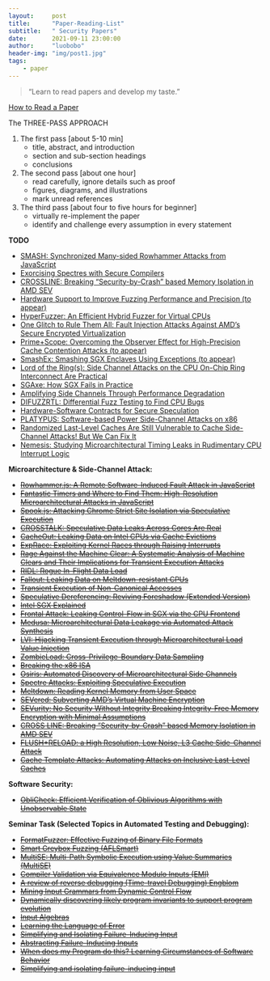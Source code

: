 ```yaml
---
layout:     post
title:      "Paper-Reading-List"
subtitle:   " Security Papers"
date:       2021-09-11 23:00:00
author:     "luobobo"
header-img: "img/post1.jpg"
tags:
    - paper
---
```


> “Learn to read papers and develop my taste.”


[How to Read a Paper](https://web.stanford.edu/class/ee384m/Handouts/HowtoReadPaper.pdf)

The THREE-PASS APPROACH
1. The first pass [about 5-10 min]
	- title, abstract, and introduction
	- section and sub-section headings
	- conclusions
2. The second pass [about one hour]
	- read carefully, ignore details such as proof
	- figures, diagrams, and illustrations
	- mark unread references
3. The third pass [about four to five hours for beginner]
	- virtually re-implement the paper
    - identify and challenge every assumption in every statement


**TODO**
* [SMASH: Synchronized Many-sided Rowhammer Attacks from JavaScript](https://www.usenix.org/system/files/sec21-de-ridder.pdf)
* [Exorcising Spectres with Secure Compilers](https://publications.cispa.saarland/3327/1/prisc-spectre.pdf)
* [CROSSLINE: Breaking “Security-by-Crash” based Memory Isolation in AMD SEV](https://arxiv.org/pdf/2008.00146.pdf)
* [Hardware Support to Improve Fuzzing Performance and Precision (to appear)]()
* [HyperFuzzer: An Efficient Hybrid Fuzzer for Virtual CPUs](https://www.microsoft.com/en-us/research/uploads/prod/2021/09/hyperfuzzer-ccs21.pdf)
* [One Glitch to Rule Them All: Fault Injection Attacks Against AMD’s Secure Encrypted Virtualization](https://arxiv.org/pdf/2108.04575.pdf)
* [Prime+Scope: Overcoming the Observer Effect for High-Precision Cache Contention Attacks (to appear)]()
* [SmashEx: Smashing SGX Enclaves Using Exceptions (to appear)]()
* [Lord of the Ring(s): Side Channel Attacks on the CPU On-Chip Ring Interconnect Are Practical](https://www.usenix.org/system/files/sec21-paccagnella.pdf)
* [SGAxe: How SGX Fails in Practice](https://cacheoutattack.com/files/SGAxe.pdf)
* [Amplifying Side Channels Through Performance Degradation](https://eprint.iacr.org/2015/1141.pdf)
* [DIFUZZRTL: Differential Fuzz Testing to Find CPU Bugs](https://lifeasageek.github.io/papers/jaewon-difuzzrtl.pdf)
* [Hardware-Software Contracts for Secure Speculation](https://arxiv.org/pdf/2006.03841.pdf)
* [PLATYPUS: Software-based Power Side-Channel Attacks on x86](https://platypusattack.com/platypus.pdf)
* [Randomized Last-Level Caches Are Still Vulnerable to Cache Side-Channel Attacks! But We Can Fix It](https://arxiv.org/pdf/2008.01957.pdf)
* [Nemesis: Studying Microarchitectural Timing Leaks in Rudimentary CPU Interrupt Logic](https://people.cs.kuleuven.be/~jo.vanbulck/ccs18.pdf)


**Microarchitecture & Side-Channel Attack:**
* ~~[Rowhammer.js: A Remote Software-Induced Fault Attack in JavaScript](https://gruss.cc/files/rowhammerjs.pdf)~~
* ~~[Fantastic Timers and Where to Find Them: High-Resolution Microarchitectural Attacks in JavaScript](https://misc0110.net/files/timers.pdf)~~
* ~~[Spook.js: Attacking Chrome Strict Site Isolation via Speculative Execution](https://www.spookjs.com/files/spook-js.pdf)~~
* ~~[CROSSTALK: Speculative Data Leaks Across Cores Are Real](https://download.vusec.net/papers/crosstalk_sp21.pdf)~~
* ~~[CacheOut: Leaking Data on Intel CPUs via Cache Evictions](https://cacheoutattack.com/files/CacheOut.pdf)~~
* ~~[ExpRace: Exploiting Kernel Races through Raising Interrupts](https://www.usenix.org/system/files/sec21-lee-yoochan.pdf)~~ 
* ~~[Rage Against the Machine Clear: A Systematic Analysis of Machine Clears and Their Implications for Transient Execution Attacks](https://www.usenix.org/system/files/sec21-ragab.pdf)~~ 
* ~~[RIDL: Rogue In-Flight Data Load](https://mdsattacks.com/files/ridl.pdf)~~ 
* ~~[Fallout: Leaking Data on Meltdown-resistant CPUs](https://mdsattacks.com/files/fallout.pdf)~~ 
* ~~[Transient Execution of Non-Canonical Accesses](https://saidganim.github.io/pdfs/AMD_NCTE.pdf)~~
* ~~[Speculative Dereferencing: Reviving Foreshadow (Extended Version)](https://misc0110.net/files/specderef.pdf)~~  
* ~~[Intel SGX Explained](https://eprint.iacr.org/2016/086.pdf)~~
* ~~[Frontal Attack: Leaking Control-Flow in SGX via the CPU Frontend](https://arxiv.org/pdf/2005.11516.pdf)~~
* ~~[Medusa: Microarchitectural Data Leakage via Automated Attack Synthesis](https://www.usenix.org/system/files/sec20-moghimi-medusa.pdf)~~
* ~~[LVI: Hijacking Transient Execution through Microarchitectural Load Value Injection](https://lviattack.eu/lvi.pdf)~~
* ~~[ZombieLoad: Cross-Privilege-Boundary Data Sampling](https://zombieloadattack.com/zombieload.pdf)~~
* ~~[Breaking the x86 ISA](https://www.blackhat.com/docs/us-17/thursday/us-17-Domas-Breaking-The-x86-Instruction-Set-wp.pdf)~~
* ~~[Osiris: Automated Discovery of Microarchitectural Side Channels](https://publications.cispa.saarland/3431/1/main.pdf)~~
* ~~[Spectre Attacks: Exploiting Speculative Execution](https://spectreattack.com/spectre.pdf)~~
* ~~[Meltdown: Reading Kernel Memory from User Space](https://meltdownattack.com/meltdown.pdf)~~
* ~~[SEVered: Subverting AMD’s Virtual Machine Encryption](https://arxiv.org/pdf/1805.09604.pdf)~~
* ~~[SEVurity: No Security Without Integrity Breaking Integrity-Free Memory Encryption with Minimal Assumptions](https://arxiv.org/pdf/2004.11071.pdf)~~
* ~~[CROSS LINE: Breaking “Security-by-Crash” based Memory Isolation in AMD SEV](https://arxiv.org/pdf/2008.00146.pdf)~~
* ~~[FLUSH+RELOAD: a High Resolution, Low Noise, L3 Cache Side-Channel Attack](https://eprint.iacr.org/2013/448.pdf)~~
* ~~[Cache Template Attacks: Automating Attacks on Inclusive Last-Level Caches](https://gruss.cc/files/cta.pdf)~~


**Software Security:**
* ~~[ObliCheck: Efficient Verification of Oblivious Algorithms with Unobservable State](https://www.usenix.org/system/files/sec21-son.pdf)~~

**Seminar Task (Selected Topics in Automated Testing and Debugging):**
* ~~[FormatFuzzer: Effective Fuzzing of Binary File Formats](https://dl.cispa.de/s/3q2PyqP7rqZzrNn)~~
* ~~[Smart Greybox Fuzzing (AFLSmart)](https://arxiv.org/pdf/1811.09447.pdf)~~
* ~~[MultiSE: Multi-Path Symbolic Execution using Value Summaries (MultiSE)](https://people.eecs.berkeley.edu/~ksen/papers/multise.pdf)~~
* ~~[Compiler Validation via Equivalence Modulo Inputs (EMI)](https://www.cs.ucdavis.edu/~su/publications/emi.pdf)~~
* ~~[A review of reverse debugging (Time-travel Debugging) Engblom](https://citeseerx.ist.psu.edu/viewdoc/download?doi=10.1.1.338.3420&rep=rep1&type=pdf)~~
* ~~[Mining Input Grammars from Dynamic Control Flow](https://publications.cispa.saarland/3101/1/fse2020-mimid.pdf)~~
* ~~[Dynamically discovering likely program invariants to support program evolution](https://homes.cs.washington.edu/~mernst/pubs/invariants-tse2001.pdf)~~
* ~~[Input Algebras](https://publications.cispa.saarland/3208/7/gopinath2021input.pdf)~~
* ~~[Learning the Language of Error](http://www.cprover.org/learning-errors/learning-the-language-of-error-including-a-proof-supplement.pdf)~~
* ~~[Simplifying and Isolating Failure-Inducing Input](https://hiper.cis.udel.edu/lp/lib/exe/fetch.php/courses/other-delta-zellertse.pdf)~~
* ~~[Abstracting Failure-Inducing Inputs](https://publications.cispa.saarland/3103/7/issta2020-language-of-failure.pdf)~~
* ~~[When does my Program do this? Learning Circumstances of Software Behavior](https://publications.cispa.saarland/3107/7/fse2020-alhazen.pdf)~~
* ~~[Simplifying and isolating failure-inducing input](https://www.st.cs.uni-saarland.de/papers/tse2002/tse2002.pdf)~~

<!-- 
* [Constraint-guided Directed Greybox Fuzzing](https://www.usenix.org/conference/usenixsecurity21/presentation/lee-gwangmu)
* [Android SmartTVs Vulnerability Discovery via Log-Guided Fuzzing](https://www.usenix.org/conference/usenixsecurity21/presentation/aafer)
* [ExpRace: Exploiting Kernel Races through Raising Interrupts](https://www.usenix.org/conference/usenixsecurity21/presentation/lee-yoochan)
* [CANARY - a reactive defense mechanism for Controller Area Networks based on Active RelaYs](https://www.usenix.org/conference/usenixsecurity21/presentation/groza)
* [MAZE: Towards Automated Heap Feng Shui](https://www.usenix.org/conference/usenixsecurity21/presentation/wang-yan)
* [Breaking Through Binaries: Compiler-quality Instrumentation for Better Binary-only Fuzzing](https://www.usenix.org/conference/usenixsecurity21/presentation/nagy)
* [VScape: Assessing and Escaping Virtual Call Protections](https://www.usenix.org/conference/usenixsecurity21/presentation/chen-kaixiang)
* [PTAuth: Temporal Memory Safety via Robust Points-to Authentication](https://www.usenix.org/conference/usenixsecurity21/presentation/mirzazade)
* [Finding Bugs Using Your Own Code: Detecting Functionally-similar yet Inconsistent Code](https://www.usenix.org/conference/usenixsecurity21/presentation/ahmadi)
* [SHARD: Fine-Grained Kernel Specialization with Context-Aware Hardening](https://www.usenix.org/conference/usenixsecurity21/presentation/abubakar)
* [Preventing Use-After-Free Attacks with Fast Forward Allocation](https://www.usenix.org/conference/usenixsecurity21/presentation/wickman)
* [IJON: Exploring Deep State Spaces via Fuzzing](https://www.ei.ruhr-uni-bochum.de/media/emma/veroeffentlichungen/2020/02/27/IJON-Oakland20.pdf)
* [xMP: Selective Memory Protection for Kernel and User Space](https://www3.cs.stonybrook.edu/~sghavamnia/papers/xmp.sp20.pdf)
* [Temporal System Call Specialization for Attack Surface Reduction](https://www.usenix.org/system/files/sec20-ghavamnia.pdf)
* [(Mostly) Exitless VM Protection from Untrusted Hypervisor through Disaggregated Nested Virtualization](https://www.usenix.org/system/files/sec20summer_mi_prepub.pdf)
* [EcoFuzz: Adaptive Energy-Saving Greybox Fuzzing as a Variant of the Adversarial Multi-Armed Bandit](https://www.usenix.org/conference/usenixsecurity20/presentation/yue)
* [ParmeSan: Sanitizer-guided Greybox Fuzzing](https://www.usenix.org/conference/usenixsecurity20/presentation/osterlund)
* [SoK: Benchmarking Flaws in Systems Security](https://ieeexplore.ieee.org/document/8806739)
* [SoK: Eternal War in Memory](https://people.eecs.berkeley.edu/~dawnsong/papers/Oakland13-SoK-CR.pdf)
* [SoK: Using Dynamic Binary Instrumentation for Security](https://www.diag.uniroma1.it/~delia/papers/asiaccs2019.pdf)
* [SoK: Sanitizing for Security](https://arxiv.org/pdf/1806.04355.pdf)
* [One Engine to Fuzz ’em All: Generic Language Processor Testing with Semantic Validation](https://faculty.ist.psu.edu/wu/papers/polyglot.pdf)
* [STOCHFUZZ: Sound and Cost-effective Fuzzing of Stripped Binaries by Incremental and Stochastic Rewriting](https://www.cs.purdue.edu/homes/zhan3299/res/SP21b.pdf)
* [A novel dynamic analysis infr el dynamic analysis infrastructur astructure to instrument untrusted o instrument untrusted execution flow across user-kernel spaces](https://ink.library.smu.edu.sg/cgi/viewcontent.cgi?article=6613&context=sis_research)
* [A Secure and Formally Verified Linux KVM Hypervisor](http://www.cs.columbia.edu/~nieh/pubs/ieeesp2021_kvm.pdf)
* [DIANE: Identifying Fuzzing Triggers in Apps to Generate Under-constrained Inputs for IoT Devices](https://conand.me/publications/redini-diane-2021.pdf)
* [DIFFUZZ: Differential Fuzzing for Side Channel Analysis](https://arxiv.org/pdf/1811.07005.pdf)
* [Fuzzing: Challenges and Reflections](https://www.comp.nus.edu.sg/~abhik/pdf/IEEE-SW-Fuzzing.pdf)
* [Industrial Oriented Evaluation of Fuzzing Techniques (ICST 2021)](http://www.wingtecher.com/themes/WingTecherResearch/assets/papers/icst21.pdf)
* [An Empirical Study of OSS-Fuzz Bugs (MSR 2021)](https://squareslab.github.io/materials/DingOSSFuzz21.pdf)
* [UNIFUZZ: A Holistic and Pragmatic Metrics-Driven Platform for Evaluating Fuzzers](https://arxiv.org/pdf/2010.01785.pdf )
* [A Feature-Oriented Corpus for understanding, Evaluating and Improving Fuzz Testing](https://github.com/wcventure/FuzzingPaper/blob/master/Paper/ASIACCS19_Feature-Oriented.pdf)
* [RetroWrite: Statically Instrumenting COTS Binaries for Fuzzing and Sanitization (S&P 2020)](https://github.com/wcventure/FuzzingPaper/blob/master/Paper/SP20_RetroWrite.pdf)
* [Antifuzz: impeding fuzzing audits of binary executables (USENIX Security2019)](https://github.com/wcventure/FuzzingPaper/blob/master/Paper/USENIX19_Antifuzz.pdf)
* [FUZZIFICATION: Anti-Fuzzing Technique (USENIX Security2019)](https://github.com/wcventure/FuzzingPaper/blob/master/Paper/USENIX19_FUZZIFICATION.pdf)
* [Hydra: An Extensible Fuzzing Framework for Finding Semantic Bugs in File Systems (SOSP 2019)](https://github.com/wcventure/FuzzingPaper/blob/master/Paper/SOSP19_Hydra.pdf)
* [A Priority Based Path Searching Method for Improving Hybrid Fuzzing (Computers & Security 2021)](https://www.sciencedirect.com/science/article/pii/S0167404821000663?casa_token=OUEFq5TSDv0AAAAA:jDit2FK_0vPqynepfWH__-mPOAQwfZaRP7Qv9G19x_t22z20N6C293JaNz2I16W2djytcOEFHrGM)
* [HFL: Hybrid Fuzzing on the Linux Kernel (NDSS 2020)](https://github.com/wcventure/FuzzingPaper/blob/master/Paper/NDSS20_HFL.pdf)
* [PANGOLIN: Incremental Hybrid Fuzzing with Polyhedral Path Abstraction (S&P 2020)](https://github.com/wcventure/FuzzingPaper/blob/master/Paper/SP20_PANGOLIN.pdf)
* [SAVIOR: Towards Bug-Driven Hybrid Testing (S&P 2020)](https://github.com/wcventure/FuzzingPaper/blob/master/Paper/SP20_SAVIOR.pdf)
* [PathAFL: Path-Coverage Assisted Fuzzing (ASIA CCS 2020)](https://dl.acm.org/doi/abs/10.1145/3320269.3384736)
* [Not All Coverage Measurements Are Equal: Fuzzing by Coverage Accounting for Input Prioritization (NDSS 2020)](https://github.com/wcventure/FuzzingPaper/blob/master/Paper/NDSS20_Prioritization.pdf)
* [Matryoshka: fuzzing deeply nested branches (CCS 2019)](https://github.com/wcventure/FuzzingPaper/blob/master/Paper/CCS19_Matryoshka.pdf)
* [REDQUEEN: Fuzzing with Input-to-State Correspondence (NDSS2019)](https://github.com/wcventure/FuzzingPaper/blob/master/Paper/NDSS19_REDQUEEN.pdf)
* [Typestate-Guided Fuzzer for Discovering Use-after-Free Vulnerabilities (ICSE 2020)](https://www.scedt.tees.ac.uk/s.qin/papers/icse2020-uafl.pdf)
* [Binary-level Directed Fuzzing for Use-After-Free Vulnerabilities (RAID 2020)](https://github.com/wcventure/FuzzingPaper/blob/master/Paper/Arxiv20_BinaryUAF.pdf)
* [MemFuzz: Using Memory Accesses to Guide Fuzzing (ICST 2019)](https://github.com/wcventure/FuzzingPaper/blob/master/Paper/ICST19_MemFuzz.pdf)
* [MemLock: Memory Usage Guided Fuzzing (ICSE2020)](https://wcventure.github.io/pdf/ICSE2020_MemLock.pdf)
* [MOPT: Optimize Mutation Scheduling for Fuzzers (USENIX Security2019)](https://github.com/wcventure/FuzzingPaper/blob/master/Paper/USENIX19_MOPT.pdf)
* [FuzzGen: Automatic Fuzzer Generation (USENIX Security2020)](https://www.usenix.org/system/files/sec20fall_ispoglou_prepub.pdf) -->